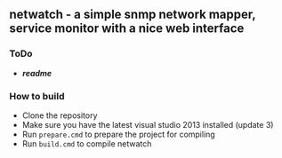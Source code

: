 ## netwatch - a simple snmp network mapper, service monitor with a  nice web interface

### ToDo ###

- ***readme***

### How to build ###

- Clone the repository
- Make sure you have the latest visual studio 2013 installed (update 3)
- Run ```prepare.cmd``` to prepare the project for compiling
- Run ```build.cmd``` to compile netwatch 